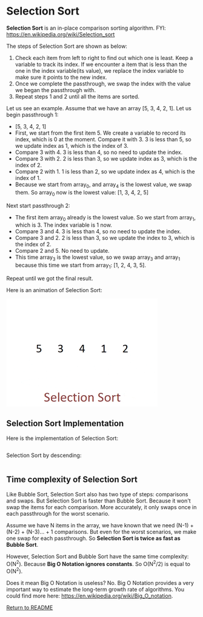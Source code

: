 # Selection Sort

**Selection Sort** is an in-place comparison sorting algorithm. FYI: https://en.wikipedia.org/wiki/Selection_sort

The steps of Selection Sort are shown as below:

1. Check each item from left to right to find out which one is least. Keep a variable to track its index. If we encounter a item that is less than the one in the index variable(its value), we replace the index variable to make sure it points to the new index.
2. Once we complete the passthrough, we swap the index with the value we began the passthrough with.
3. Repeat steps 1 and 2 until all the items are sorted.

Let us see an example. Assume that we have an array [5, 3, 4, 2, 1]. Let us begin passthrough 1:

* [5, 3, 4, 2, 1]
* First, we start from the first item 5. We create a variable to record its index, which is 0 at the moment. Compare it with 3. 3 is less than 5, so we update index as 1, which is the index of 3.
* Compare 3 with 4. 3 is less than 4, so no need to update the index.
* Compare 3 with 2. 2 is less than 3, so we update index as 3, which is the index of 2.
* Compare 2 with 1. 1 is less than 2, so we update index as 4, which is the index of 1.
* Because we start from array<sub>0</sub>, and array<sub>4</sub> is the lowest value, we swap them. So array<sub>0</sub> now is the lowest value: [1, 3, 4, 2, 5]

Next start passthrough 2:

* The first item array<sub>0</sub> already is the lowest value. So we start from array<sub>1</sub>, which is 3. The index variable is 1 now.
* Compare 3 and 4. 3 is less than 4, so no need to update the index.
* Compare 3 and 2. 2 is less than 3, so we update the index to 3, which is the index of 2.
* Compare 2 and 5. No need to update.
* This time array<sub>3</sub> is the lowest value, so we swap array<sub>3</sub> and array<sub>1</sub> because this time we start from array<sub>1</sub>: [1, 2, 4, 3, 5].

Repeat until we got the final result.

Here is an animation of Selection Sort:

![Selection Sort Gif – Algorithms](assets/Selection-Sort-Gif.gif)

## Selection Sort Implementation

Here is the implementation of Selection Sort:

``` cs --region selection-sort --source-file ../../src/FunCoding.LearnCSharpAlgorithms/Sorting/SelectionSorter.cs --project ../../src/FunCoding.LearnCSharpAlgorithms/FunCoding.LearnCSharpAlgorithms.csproj

```

Selection Sort by descending:

``` cs --region selection-sort-descending --source-file ../../src/FunCoding.LearnCSharpAlgorithms/Sorting/SelectionSorter.cs --project ../../src/FunCoding.LearnCSharpAlgorithms/FunCoding.LearnCSharpAlgorithms.csproj

```

## Time complexity of Selection Sort

Like Bubble Sort, Selection Sort also has two type of steps: comparisons and swaps. But Selection Sort is faster than Bubble Sort. Because it won't swap the items for each comparison. More accurately, it only swaps once in each passthrough for the worst scenario.

Assume we have N items in the array, we have known that we need (N-1) +(N-2) + (N-3)... + 1 comparisons. But even for the worst scenarios, we make one swap for each passthrough. So **Selection Sort is twice as fast as Bubble Sort**.

However, Selection Sort and Bubble Sort have the same time complexity: O(N<sup>2</sup>). Because **Big O Notation ignores constants**. So O(N<sup>2</sup>/2) is equal to O(N<sup>2</sup>).

Does it mean Big O Notation is useless? No. Big O Notation provides a very important way to estimate the long-term growth rate of algorithms. You could find more here: https://en.wikipedia.org/wiki/Big_O_notation.

[Return to README](../../README.md)